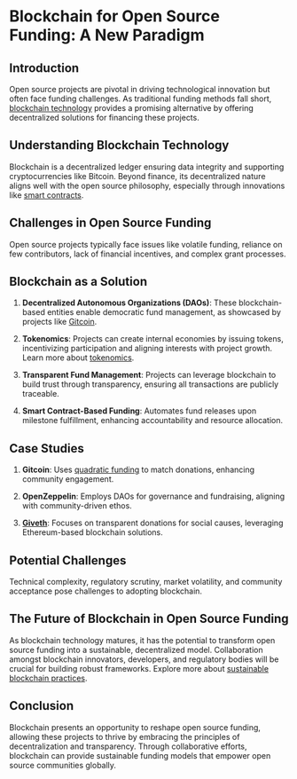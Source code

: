 # Blockchain for Open Source Funding: A New Paradigm

## Introduction

Open source projects are pivotal in driving technological innovation but often face funding challenges. As traditional funding methods fall short, [blockchain technology](https://en.wikipedia.org/wiki/Blockchain) provides a promising alternative by offering decentralized solutions for financing these projects.

## Understanding Blockchain Technology

Blockchain is a decentralized ledger ensuring data integrity and supporting cryptocurrencies like Bitcoin. Beyond finance, its decentralized nature aligns well with the open source philosophy, especially through innovations like [smart contracts](https://www.license-token.com/wiki/smart-contracts-on-blockchain).

## Challenges in Open Source Funding

Open source projects typically face issues like volatile funding, reliance on few contributors, lack of financial incentives, and complex grant processes.

## Blockchain as a Solution

1. **Decentralized Autonomous Organizations (DAOs)**: These blockchain-based entities enable democratic fund management, as showcased by projects like [Gitcoin](https://gitcoin.co/).

2. **Tokenomics**: Projects can create internal economies by issuing tokens, incentivizing participation and aligning interests with project growth. Learn more about [tokenomics](https://www.license-token.com/wiki/opulus-nft-tokenomics).

3. **Transparent Fund Management**: Projects can leverage blockchain to build trust through transparency, ensuring all transactions are publicly traceable.

4. **Smart Contract-Based Funding**: Automates fund releases upon milestone fulfillment, enhancing accountability and resource allocation.

## Case Studies

1. **Gitcoin**: Uses [quadratic funding](https://www.license-token.com/wiki/gitcoin-quadratic-funding) to match donations, enhancing community engagement.

2. **OpenZeppelin**: Employs DAOs for governance and fundraising, aligning with community-driven ethos.

3. **[Giveth](https://giveth.io/)**: Focuses on transparent donations for social causes, leveraging Ethereum-based blockchain solutions.

## Potential Challenges

Technical complexity, regulatory scrutiny, market volatility, and community acceptance pose challenges to adopting blockchain.

## The Future of Blockchain in Open Source Funding

As blockchain technology matures, it has the potential to transform open source funding into a sustainable, decentralized model. Collaboration amongst blockchain innovators, developers, and regulatory bodies will be crucial for building robust frameworks. Explore more about [sustainable blockchain practices](https://www.license-token.com/wiki/sustainable-blockchain-practices).

## Conclusion

Blockchain presents an opportunity to reshape open source funding, allowing these projects to thrive by embracing the principles of decentralization and transparency. Through collaborative efforts, blockchain can provide sustainable funding models that empower open source communities globally.